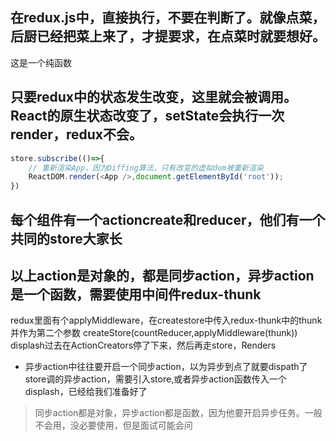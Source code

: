 ## 在redux.js中，直接执行，不要在判断了。就像点菜，后厨已经把菜上来了，才提要求，在点菜时就要想好。
这是一个纯函数

## 只要redux中的状态发生改变，这里就会被调用。React的原生状态改变了，setState会执行一次render，redux不会。
```js
store.subscribe(()=>{
    // 重新渲染App，因为Diffing算法，只有改变的虚拟dom被重新渲染 
    ReactDOM.render(<App />,document.getElementById('root'));
})
```

## 每个组件有一个actioncreate和reducer，他们有一个共同的store大家长

## 以上action是对象的，都是同步action，异步action是一个函数，需要使用中间件redux-thunk
redux里面有个applyMiddleware，在createstore中传入redux-thunk中的thunk并作为第二个参数
createStore(countReducer,applyMiddleware(thunk))
displash过去在ActionCreators停了下来，然后再走store，Renders
* 异步action中往往要开启一个同步action，以为异步到点了就要dispath了
store调的异步action，需要引入store,或者异步action函数传入一个displash，已经给我们准备好了
>同步action都是对象，异步action都是函数，因为他要开启异步任务。一般不会用，没必要使用，但是面试可能会问